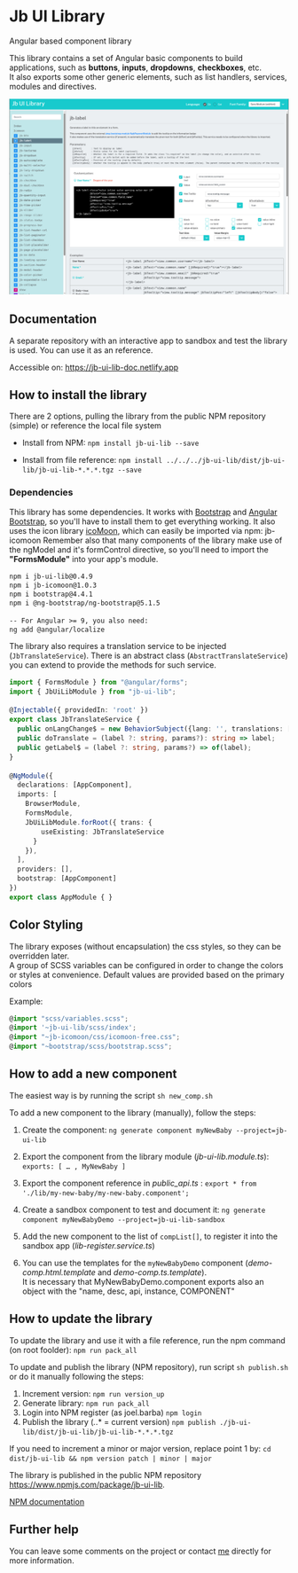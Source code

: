 # Jb UI Library
Angular based component library

This library contains a set of Angular basic components to build applications, such as **buttons**, **inputs**, **dropdowns**, **checkboxes**, etc.<br/>
It also exports some other generic elements, such as list handlers, services, modules and directives.

![Screenshot of the library documentation](./sample.png)

## Documentation
A separate repository with an interactive app to sandbox and test the library is used. You can use it as an reference.<br/>

Accessible on: https://jb-ui-lib-doc.netlify.app

## How to install the library
There are 2 options, pulling the library from the public NPM repository (simple) or reference the local file system

- Install from NPM: `npm install jb-ui-lib --save`

- Install from file reference: `npm install ../../../jb-ui-lib/dist/jb-ui-lib/jb-ui-lib-*.*.*.tgz --save`

### Dependencies

This library has some dependencies. It works with <a href="https://getbootstrap.com">Bootstrap</a> and <a href="https://ng-bootstrap.github.io/">Angular Bootstrap</a>, so you'll have to install them to get everything working.
It also uses the icon library <a href="https://icomoon.io/">icoMoon</a>, which can easily be imported via npm: jb-icomoon
Remember also that many components of the library make use of the ngModel and it's formControl directive, so you'll need to import the **"FormsModule"** into your app's module.

```
npm i jb-ui-lib@0.4.9
npm i jb-icomoon@1.0.3
npm i bootstrap@4.4.1
npm i @ng-bootstrap/ng-bootstrap@5.1.5

-- For Angular >= 9, you also need:
ng add @angular/localize
```

The library also requires a translation service to be injected (`JbTranslateService`). There is an abstract class (`AbstractTranslateService`) you can extend to provide the methods for such service.

```typescript
import { FormsModule } from "@angular/forms";
import { JbUiLibModule } from "jb-ui-lib";

@Injectable({ providedIn: 'root' })
export class JbTranslateService {
  public onLangChange$ = new BehaviorSubject({lang: '', translations: []});
  public doTranslate = (label ?: string, params?): string => label;
  public getLabel$ = (label ?: string, params?) => of(label);
}

@NgModule({
  declarations: [AppComponent],
  imports: [
    BrowserModule,
    FormsModule,
    JbUiLibModule.forRoot({ trans: {
        useExisting: JbTranslateService
      }
    }),
  ],
  providers: [],
  bootstrap: [AppComponent]
})
export class AppModule { }
```

## Color Styling
The library exposes (without encapsulation) the css styles, so they can be overridden later.<br/>
A group of SCSS variables can be configured in order to change the colors or styles at convenience. Default values are provided based on the primary colors

Example:
```typescript
@import "scss/variables.scss";
@import '~jb-ui-lib/scss/index';
@import "~jb-icomoon/css/icomoon-free.css";
@import "~bootstrap/scss/bootstrap.scss";
```

## How to add a new component
The easiest way is by running the script `sh new_comp.sh`

To add a new component to the library (manually), follow the steps:

1. Create the component: `ng generate component myNewBaby --project=jb-ui-lib`
2. Export the component from the library module (_jb-ui-lib.module.ts_): `exports: [ … , MyNewBaby ]`
3. Export the component reference in _public_api.ts_ : `export * from './lib/my-new-baby/my-new-baby.component';`

4. Create a sandbox component to test and document it: `ng generate component myNewBabyDemo --project=jb-ui-lib-sandbox`
5. Add the new component to the list of `compList[]`, to register it into the sandbox app (_lib-register.service.ts_)
6. You can use the templates for the `myNewBabyDemo` component (_demo-comp.html.template_ and _demo-comp.ts.template_).<br/>
It is necessary that MyNewBabyDemo.component exports also an object with the "name, desc, api, instance, COMPONENT"


## How to update the library

To update the library and use it with a file reference, run the npm command (on root foolder): `npm run pack_all`

To update and publish the library (NPM repository), run script `sh publish.sh`
or do it manually following the steps:

1. Increment version: `npm run version_up`
2. Generate library: `npm run pack_all`
3. Login into NPM register (as joel.barba) `npm login`
4. Publish the library (*.*.* = current version) `npm publish ./jb-ui-lib/dist/jb-ui-lib/jb-ui-lib-*.*.*.tgz`<br/>

If you need to increment a minor or major version, replace point 1 by: `cd dist/jb-ui-lib && npm version patch | minor | major`

The library is published in the public NPM repository https://www.npmjs.com/package/jb-ui-lib.

[NPM documentation](https://docs.npmjs.com/packages-and-modules/)




## Further help
You can leave some comments on the project or contact [me](mailto:joel.barba.vidal@gmail.com) directly for more information.